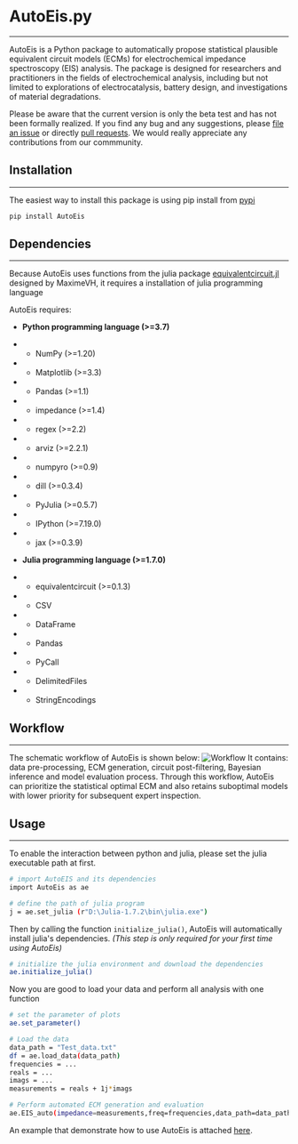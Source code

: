 # AutoEis.py
------------
AutoEis is a Python package to automatically propose statistical plausible equivalent circuit models (ECMs) for electrochemical impedance spectroscopy (EIS) analysis. The package is designed for researchers and practitioners in the fields of electrochemical analysis, including but not limited to explorations of electrocatalysis, battery design, and investigations of material degradations.

Please be aware that the current version is only the beta test and has not been formally realized. If you find any bug and any suggestions, please [file an issue](https://github.com/AUTODIAL/Auto_Eis/issues) or directly [pull requests](https://github.com/AUTODIAL/Auto_Eis/pulls). We would really appreciate any contributions from our commmunity. 

## Installation
---------------
The easiest way to install this package is using pip install from [pypi](https://pypi.org/project/AutoEis/)
```bash
pip install AutoEis
```

## Dependencies
---------------
Because AutoEis uses functions from the julia package [equivalentcircuit.jl](https://github.com/MaximeVH/EquivalentCircuits.jl) designed by MaximeVH, it requires a installation of julia programming language

AutoEis requires:
-   **Python programming language (>=3.7)**
- - NumPy (>=1.20)
- - Matplotlib (>=3.3)
- - Pandas (>=1.1)
- - impedance (>=1.4)
- - regex (>=2.2)
- - arviz (>=2.2.1)
- - numpyro (>=0.9)
- - dill (>=0.3.4)
- - PyJulia (>=0.5.7)
- - IPython (>=7.19.0)
- - jax (>=0.3.9)

-   **Julia programming language (>=1.7.0)**
- - equivalentcircuit (>=0.1.3)
- - CSV
- - DataFrame
- - Pandas
- - PyCall
- - DelimitedFiles
- - StringEncodings

## Workflow
------------
The schematic workflow of AutoEis is shown below:
![Workflow](https://github.com/AUTODIAL/Auto_Eis/blob/main/AutoEis_workflow.png)
It contains: data pre-processing, ECM generation, circuit post-filtering, Bayesian inference and model evaluation process. Through this workflow, AutoEis can prioritize the statistical optimal ECM and also retains suboptimal models with lower priority for subsequent expert inspection.

## Usage
-------------
To enable the interaction between python and julia, please set the julia executable path at first.
```bash
# import AutoEIS and its dependencies
import AutoEis as ae

# define the path of julia program
j = ae.set_julia (r"D:\Julia-1.7.2\bin\julia.exe")
```
Then by calling the function `initialize_julia()`, AutoEis will automatically install julia's dependencies. *(This step is only required for your first time using AutoEis)*
```bash
# initialize the julia environment and download the dependencies
ae.initialize_julia()
```
Now you are good to load your data and perform all analysis with one function
```bash
# set the parameter of plots
ae.set_parameter()

# Load the data
data_path = "Test_data.txt"
df = ae.load_data(data_path)
frequencies = ...
reals = ...
imags = ...
measurements = reals + 1j*imags

# Perform automated ECM generation and evaluation
ae.EIS_auto(impedance=measurements,freq=frequencies,data_path=data_path,iter_number=100,plot_ECM=False)
```
An example that demonstrate how to use AutoEis is attached [here](https://github.com/AUTODIAL/Auto_Eis/blob/main/Example_AutoEIS.ipynb). 
